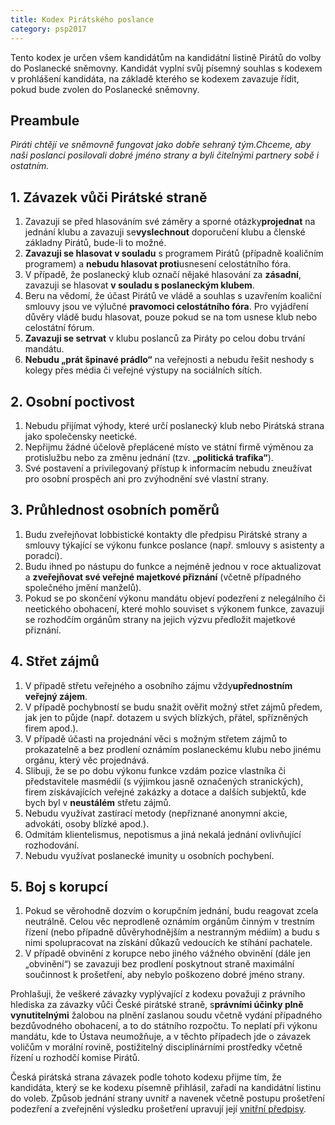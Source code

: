 ```yaml
---
title: Kodex Pirátského poslance
category: psp2017
---
```


Tento kodex je určen všem kandidátům na kandidátní listině Pirátů do volby do Poslanecké sněmovny. Kandidát vyplní svůj písemný souhlas s kodexem v prohlášení kandidáta, na základě kterého se kodexem zavazuje řídit, pokud bude zvolen do Poslanecké sněmovny.

## Preambule

*Piráti chtějí ve sněmovně fungovat jako dobře sehraný tým. ​Chceme, aby naši poslanci posilovali dobré jméno strany a byli čitelnými partnery sobě i ostatním.*

## 1. Závazek vůči Pirátské straně

1. Zavazuji se před hlasováním své záměry a sporné otázky ​**projednat​** na jednání
klubu a zavazuji se ​**vyslechnout​** doporučení klubu a členské základny Pirátů, bude-li
to možné.
2. **Zavazuji se hlasovat v souladu​** s programem Pirátů (případně koaličním
programem) a ​**nebudu hlasovat proti​** usnesení celostátního fóra.
3. V případě, že poslanecký klub označí nějaké hlasování za **zásadní​**, zavazuji se
hlasovat ​**v souladu s poslaneckým klubem​**.
4. Beru na vědomí, že účast Pirátů ve vládě a souhlas s uzavřením koaliční smlouvy
jsou ve výlučné ​**pravomoci celostátního fóra​**. Pro vyjádření důvěry vládě budu
hlasovat, pouze pokud se na tom usnese klub nebo celostátní fórum.
5. **Zavazuji se setrvat​** v klubu poslanců za Piráty po celou dobu trvání mandátu.
6. **Nebudu „prát špinavé prádlo“**​ na veřejnosti a nebudu řešit neshody s kolegy přes
média či veřejné výstupy na sociálních sítích.

## 2. Osobní poctivost

1. Nebudu přijímat výhody, které určí poslanecký klub nebo Pirátská strana jako
společensky neetické.
2. Nepřijmu žádné účelově přeplácené místo ve státní firmě výměnou za protislužbu
nebo za změnu jednání (tzv. **„politická trafika​“**).
3. Své postavení a privilegovaný přístup k informacím nebudu zneužívat pro osobní
prospěch ani pro zvýhodnění své vlastní strany.

## 3. Průhlednost osobních poměrů

1. Budu zveřejňovat lobbistické kontakty dle předpisu Pirátské strany a smlouvy týkající
se výkonu funkce poslance (např. smlouvy s asistenty a poradci).
2. Budu ihned po nástupu do funkce a nejméně jednou v roce aktualizovat a
**zveřejňovat své veřejné majetkové přiznání**​ (včetně případného společného jmění
manželů).
3. Pokud se po skončení výkonu mandátu objeví podezření z nelegálního či neetického
obohacení, které mohlo souviset s výkonem funkce, zavazuji se rozhodčím orgánům
strany na jejich výzvu předložit majetkové přiznání.

## 4. Střet zájmů

1. V případě střetu veřejného a osobního zájmu vždy ​**upřednostním veřejný zájem​**.
2. V případě pochybností se budu snažit ověřit možný střet zájmů předem, jak jen to
půjde (např. dotazem u svých blízkých, přátel, spřízněných firem apod.).
3. V případě účasti na projednání věci s možným střetem zájmů to prokazatelně a bez
prodlení oznámím poslaneckému klubu nebo jinému orgánu, který věc projednává.
4. Slibuji, že se po dobu výkonu funkce vzdám pozice vlastníka či představitele
masmédií (s výjimkou jasně označených stranických), firem získávajících veřejné
zakázky a dotace a dalších subjektů, kde bych byl v ​**neustálém​** střetu zájmů.
5. Nebudu využívat zastírací metody (nepřiznané anonymní akcie, advokáti, osoby
blízké apod.).
6. Odmítám klientelismus, nepotismus a jiná nekalá jednání ovlivňující rozhodování.
7. Nebudu využívat poslanecké imunity u osobních pochybení.

## 5. Boj s korupcí

1. Pokud se věrohodně dozvím o korupčním jednání, budu reagovat zcela neutrálně.
Celou věc neprodleně oznámím orgánům činným v trestním řízení (nebo případně
důvěryhodnějším a nestranným médiím) a budu s nimi spolupracovat na získání
důkazů vedoucích ke stíhání pachatele.
2. V případě obvinění z korupce nebo jiného vážného obvinění (dále jen „obvinění“) se
zavazuji bez prodlení poskytnout straně maximální součinnost k prošetření, aby
nebylo poškozeno dobré jméno strany.

Prohlašuji, že veškeré závazky vyplývající z kodexu považuji z právního hlediska za závazky
vůči České pirátské straně, s ​**právními účinky plně vynutitelnými** žalobou na plnění
zaslanou soudu včetně vydání případného bezdůvodného obohacení, a to do státního
rozpočtu. To neplatí při výkonu mandátu, kde to Ústava neumožňuje, a v těchto případech
jde o závazek voličům v morální rovině, postižitelný disciplinárními prostředky včetně řízení
u rozhodčí komise Pirátů.

Česká pirátská strana závazek podle tohoto kodexu přijme tím, že kandidáta, který se ke
kodexu písemně přihlásil, zařadí na kandidátní listinu do voleb. Způsob jednání strany uvnitř
a navenek včetně postupu prošetření podezření a zveřejnění výsledku prošetření upravují
její [vnitřní předpisy](https://wiki.pirati.cz/rules/).
